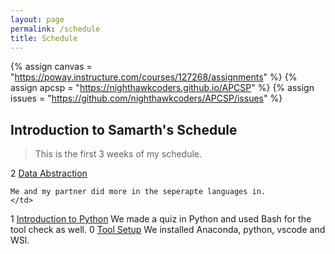 ```yaml
---
layout: page
permalink: /schedule
title: Schedule
---
```



<!-- Canvas Course -->
{% assign canvas = "https://poway.instructure.com/courses/127268/assignments" %}
{% assign apcsp = "https://nighthawkcoders.github.io/APCSP" %}
{% assign issues = "https://github.com/nighthawkcoders/APCSP/issues" %}

## Introduction to Samarth's Schedule
> This is the first 3 weeks of my schedule. 

<tr>
    <td>
        2
    </td>
    <td>
        <a href="/APCSP/week/2">Data Abstraction</a>
    </td>
    <td>

    Me and my partner did more in the seperapte languages in.
    </td>
</tr>

<tr>
    <td>
        1
    </td>
    <td>
        <a href="/APCSP/week/1">Introduction to Python</a>
    </td>
    <td>
        We made a quiz in Python and used Bash for the tool check as well.
    </td>
</tr>

<tr>
    <td>
        0
    </td>
    <td><a href="/APCSP/week/0">Tool Setup</a></td>
    <td>
        We installed Anaconda, python, vscode and WSl. 
    </td>
</tr>